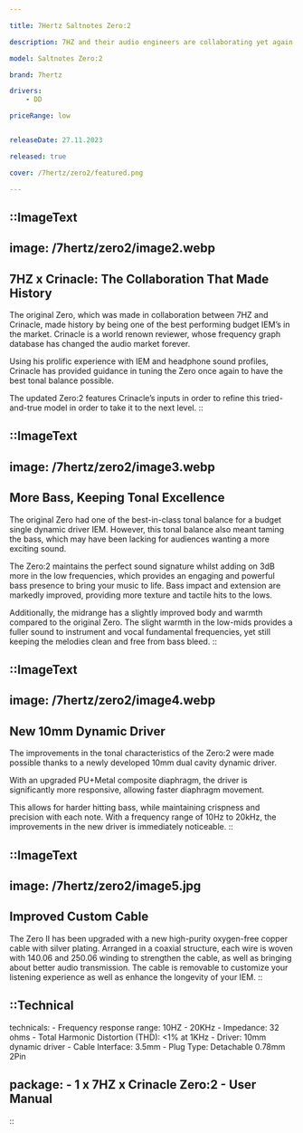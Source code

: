 ```yaml
---

title: 7Hertz Saltnotes Zero:2

description: 7HZ and their audio engineers are collaborating yet again, with the founder of In-Ear Fidelity and YouTuber, Crinacle. The 7HZ x Crinacle Zero:2 is an improved 10mm dynamic driver IEM with enhanced bass and midrange. It also comes with a better stock cable, thus offering a great audio experience at an affordable price.

model: Saltnotes Zero:2

brand: 7hertz

drivers: 
    - DD

priceRange: low


releaseDate: 27.11.2023

released: true

cover: /7hertz/zero2/featured.png

---
```


::ImageText
---
image: /7hertz/zero2/image2.webp 
---
## 7HZ x Crinacle: The Collaboration That Made History
The original Zero, which was made in collaboration between 7HZ and Crinacle, made history by being one of the best performing budget IEM’s in the market. Crinacle is a world renown reviewer, whose frequency graph database has changed the audio market forever. 

Using his prolific experience with IEM and headphone sound profiles, Crinacle has provided guidance in tuning the Zero once again to have the best tonal balance possible. 

The updated Zero:2 features Crinacle’s inputs in order to refine this tried-and-true model in order to take it to the next level.
::


::ImageText
---
image: /7hertz/zero2/image3.webp 
---
## More Bass, Keeping Tonal Excellence
The original Zero had one of the best-in-class tonal balance for a budget single dynamic driver IEM. However, this tonal balance also meant taming the bass, which may have been lacking for audiences wanting a more exciting sound. 

The Zero:2 maintains the perfect sound signature whilst adding on 3dB more in the low frequencies, which provides an engaging and powerful bass presence to bring your music to life. Bass impact and extension are markedly improved, providing more texture and tactile hits to the lows. 

Additionally, the midrange has a slightly improved body and warmth compared  to the original Zero. The slight warmth in the low-mids provides a fuller sound to instrument and vocal fundamental frequencies, yet still keeping the melodies clean and free from bass bleed. 
::


::ImageText
---
image: /7hertz/zero2/image4.webp 
---
## New 10mm Dynamic Driver
The improvements in the tonal characteristics of the Zero:2 were made possible thanks to a newly developed 10mm dual cavity dynamic driver. 

With an upgraded PU+Metal composite diaphragm, the driver is significantly more responsive, allowing faster diaphragm movement. 

This allows for harder hitting bass, while maintaining crispness and precision with each note. With a frequency range of 10Hz to 20kHz, the improvements in the new driver is immediately noticeable. 
::




::ImageText
---
image: /7hertz/zero2/image5.jpg 
---
## Improved Custom Cable
The Zero II has been upgraded with a new high-purity oxygen-free copper cable with silver plating. Arranged in a coaxial structure, each wire is woven with 140.06 and 250.06 winding to strengthen the cable, as well as bringing about better audio transmission. The cable is removable to customize your listening experience as well as enhance the longevity of your IEM. 
::


::Technical
---
technicals:
    - Frequency response range: 10HZ - 20KHz
    - Impedance: 32 ohms
    - Total Harmonic Distortion (THD): <1% at 1KHz
    - Driver: 10mm dynamic driver
    - Cable Interface: 3.5mm
    - Plug Type: Detachable 0.78mm 2Pin

package: 
    - 1 x 7HZ x Crinacle Zero:2
    - User Manual
---
::
